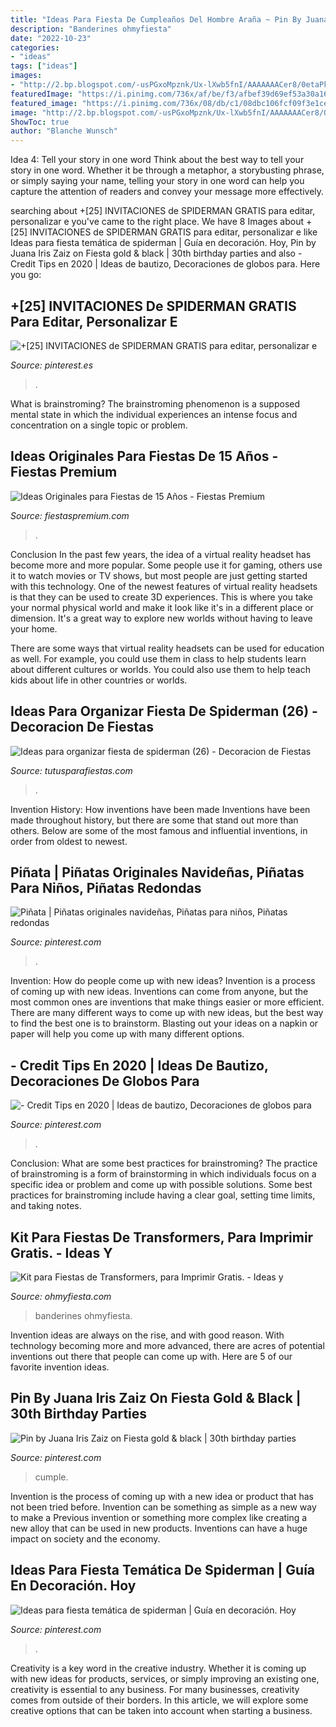 ```yaml
---
title: "Ideas Para Fiesta De Cumpleaños Del Hombre Araña ~ Pin By Juana Iris Zaiz On Fiesta Gold &amp; Black"
description: "Banderines ohmyfiesta"
date: "2022-10-23"
categories:
- "ideas"
tags: ["ideas"]
images:
- "http://2.bp.blogspot.com/-usPGxoMpznk/Ux-lXwb5fnI/AAAAAAACer8/0etaPkyeeKM/s1600/tranformers1.jpg"
featuredImage: "https://i.pinimg.com/736x/af/be/f3/afbef39d69ef53a30a1694793f461d1b.jpg"
featured_image: "https://i.pinimg.com/736x/08/db/c1/08dbc106fcf09f3e1ced1746cc3dcc04.jpg"
image: "http://2.bp.blogspot.com/-usPGxoMpznk/Ux-lXwb5fnI/AAAAAAACer8/0etaPkyeeKM/s1600/tranformers1.jpg"
ShowToc: true
author: "Blanche Wunsch"
---
```



Idea 4: Tell your story in one word
Think about the best way to tell your story in one word. Whether it be through a metaphor, a storybusting phrase, or simply saying your name, telling your story in one word can help you capture the attention of readers and convey your message more effectively.

	

		
searching about +[25] INVITACIONES de SPIDERMAN GRATIS para editar, personalizar e you've came to the right place. We have 8 Images about +[25] INVITACIONES de SPIDERMAN GRATIS para editar, personalizar e like Ideas para fiesta temática de spiderman | Guía en decoración. Hoy, Pin by Juana Iris Zaiz on Fiesta gold &amp; black | 30th birthday parties and also - Credit Tips en 2020 | Ideas de bautizo, Decoraciones de globos para. Here you go:
		
    
## +[25] INVITACIONES De SPIDERMAN GRATIS Para Editar, Personalizar E

<img loading=lazy src="https://i.pinimg.com/736x/d4/3c/93/d43c932f718db0c9ef6bcbfd63eda3f3.jpg" onerror="this.onerror=null;this.src='https://tse1.mm.bing.net/th?id=OIP.Te2cXPIgC17_OAE6_GlIXAAAAA&amp;pid=15.1';" alt="+[25] INVITACIONES de SPIDERMAN GRATIS para editar, personalizar e">

_Source: pinterest.es_

>. 

	

What is brainstroming?
The brainstroming phenomenon is a supposed mental state in which the individual experiences an intense focus and concentration on a single topic or problem.

    
## Ideas Originales Para Fiestas De 15 Años - Fiestas Premium

<img loading=lazy src="https://fiestaspremium.com/wp-content/uploads/2014/04/mesa-ponque-quice-años.jpg" onerror="this.onerror=null;this.src='https://tse3.mm.bing.net/th?id=OIP.mckQWpUDQn82co8bPqnmAgHaE6&amp;pid=15.1';" alt="Ideas Originales para Fiestas de 15 Años - Fiestas Premium">

_Source: fiestaspremium.com_

>. 

	

Conclusion
In the past few years, the idea of a virtual reality headset has become more and more popular. Some people use it for gaming, others use it to watch movies or TV shows, but most people are just getting started with this technology. 
One of the newest features of virtual reality headsets is that they can be used to create 3D experiences. This is where you take your normal physical world and make it look like it's in a different place or dimension. It's a great way to explore new worlds without having to leave your home. 

There are some ways that virtual reality headsets can be used for education as well. For example, you could use them in class to help students learn about different cultures or worlds. You could also use them to help teach kids about life in other countries or worlds.

    
## Ideas Para Organizar Fiesta De Spiderman (26) - Decoracion De Fiestas

<img loading=lazy src="https://tutusparafiestas.com/wp-content/uploads/2017/02/Ideas-para-organizar-fiesta-de-spiderman-26.jpg" onerror="this.onerror=null;this.src='https://tse3.mm.bing.net/th?id=OIP.ZBbTy1HZkhrnvMvk31SbPgHaFj&amp;pid=15.1';" alt="Ideas para organizar fiesta de spiderman (26) - Decoracion de Fiestas">

_Source: tutusparafiestas.com_

>. 

	

Invention History: How inventions have been made
Inventions have been made throughout history, but there are some that stand out more than others. Below are some of the most famous and influential inventions, in order from oldest to newest.

    
## Piñata | Piñatas Originales Navideñas, Piñatas Para Niños, Piñatas Redondas

<img loading=lazy src="https://i.pinimg.com/736x/e6/43/84/e643845f0eeded861532829299847dc7.jpg" onerror="this.onerror=null;this.src='https://tse4.mm.bing.net/th?id=OIP.9Bx6vwxsHhcpqt8u_5o5jgHaJ6&amp;pid=15.1';" alt="Piñata | Piñatas originales navideñas, Piñatas para niños, Piñatas redondas">

_Source: pinterest.com_

>. 

	

Invention: How do people come up with new ideas?
Invention is a process of coming up with new ideas. Inventions can come from anyone, but the most common ones are inventions that make things easier or more efficient. There are many different ways to come up with new ideas, but the best way to find the best one is to brainstorm. Blasting out your ideas on a napkin or paper will help you come up with many different options.

    
## - Credit Tips En 2020 | Ideas De Bautizo, Decoraciones De Globos Para

<img loading=lazy src="https://i.pinimg.com/736x/df/e1/ea/dfe1ea0c61cc8bdff120f1b9e15a19a7.jpg" onerror="this.onerror=null;this.src='https://tse4.mm.bing.net/th?id=OIP.u9VESIoquZEXviaPJBEiZQHaJQ&amp;pid=15.1';" alt="- Credit Tips en 2020 | Ideas de bautizo, Decoraciones de globos para">

_Source: pinterest.com_

>. 

	

Conclusion: What are some best practices for brainstroming?
The practice of brainstroming is a form of brainstorming in which individuals focus on a specific idea or problem and come up with possible solutions. Some best practices for brainstroming include having a clear goal, setting time limits, and taking notes.

    
## Kit Para Fiestas De Transformers, Para Imprimir Gratis. - Ideas Y

<img loading=lazy src="http://2.bp.blogspot.com/-usPGxoMpznk/Ux-lXwb5fnI/AAAAAAACer8/0etaPkyeeKM/s1600/tranformers1.jpg" onerror="this.onerror=null;this.src='https://tse4.mm.bing.net/th?id=OIP.O0buTMnVa5YDtRRh-RdNcQHaE7&amp;pid=15.1';" alt="Kit para Fiestas de Transformers, para Imprimir Gratis. - Ideas y">

_Source: ohmyfiesta.com_

>banderines ohmyfiesta. 

	

Invention ideas are always on the rise, and with good reason. With technology becoming more and more advanced, there are acres of potential inventions out there that people can come up with. Here are 5 of our favorite invention ideas.

    
## Pin By Juana Iris Zaiz On Fiesta Gold &amp; Black | 30th Birthday Parties

<img loading=lazy src="https://i.pinimg.com/736x/af/be/f3/afbef39d69ef53a30a1694793f461d1b.jpg" onerror="this.onerror=null;this.src='https://tse1.mm.bing.net/th?id=OIP.ndSlUZtaJRJ1FfV7KXFomwHaKg&amp;pid=15.1';" alt="Pin by Juana Iris Zaiz on Fiesta gold &amp; black | 30th birthday parties">

_Source: pinterest.com_

>cumple. 

	

Invention is the process of coming up with a new idea or product that has not been tried before. Invention can be something as simple as a new way to make a Previous invention or something more complex like creating a new alloy that can be used in new products. Inventions can have a huge impact on society and the economy.

    
## Ideas Para Fiesta Temática De Spiderman | Guía En Decoración. Hoy

<img loading=lazy src="https://i.pinimg.com/736x/08/db/c1/08dbc106fcf09f3e1ced1746cc3dcc04.jpg" onerror="this.onerror=null;this.src='https://tse1.mm.bing.net/th?id=OIP.rk7LRCdnpQALLWE1blfUewHaE8&amp;pid=15.1';" alt="Ideas para fiesta temática de spiderman | Guía en decoración. Hoy">

_Source: pinterest.com_

>. 

	

Creativity is a key word in the creative industry. Whether it is coming up with new ideas for products, services, or simply improving an existing one, creativity is essential to any business. For many businesses, creativity comes from outside of their borders. In this article, we will explore some creative options that can be taken into account when starting a business.

